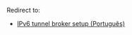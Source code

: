 Redirect to:

*   [IPv6 tunnel broker setup (Português)](/index.php/IPv6_tunnel_broker_setup_(Portugu%C3%AAs) "IPv6 tunnel broker setup (Português)")